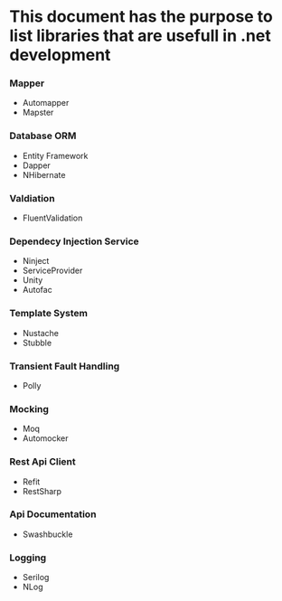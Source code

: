 # This document has the purpose to list libraries that are usefull in .net development 

### Mapper 
- Automapper
- Mapster
### Database ORM
- Entity Framework 
- Dapper
- NHibernate
### Valdiation
- FluentValidation
### Dependecy Injection Service
- Ninject
- ServiceProvider
- Unity
- Autofac
### Template System
- Nustache
- Stubble
### Transient Fault Handling
- Polly
### Mocking
- Moq
- Automocker
### Rest Api Client 
- Refit
- RestSharp
### Api Documentation 
- Swashbuckle
### Logging
- Serilog
- NLog
